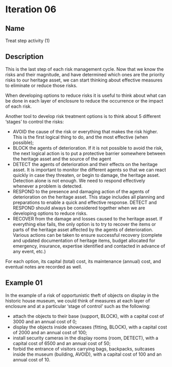 # Iteration 06

## Name
Treat step activity (1)

## Description
This is the last step of each risk management cycle. Now that we know the risks and their magnitude, and have determined which ones are the priority risks to our heritage asset, we can start thinking about effective measures to eliminate or reduce those risks.

When developing options to reduce risks it is useful to think about what can be done in each layer of enclosure to reduce the occurrence or the impact of each risk.

Another tool to develop risk treatment options is to think about 5 different ‘stages’ to control the risks:
- AVOID the cause of the risk or everything that makes the risk higher. This is the first logical thing to do, and the most effective (when possible);
- BLOCK the agents of deterioration. If it is not possible to avoid the risk, the next logical action is to put a protective barrier somewhere between the heritage asset and the source of the agent
- DETECT the agents of deterioration and their effects on the heritage asset. It is important to monitor the different agents so that we can react quickly in case they threaten, or begin to damage, the heritage asset. Detection alone is not enough. We need to respond effectively whenever a problem is detected. 
- RESPOND to the presence and damaging action of the agents of deterioration on the heritage asset. This stage includes all planning and preparations to enable a quick and effective response. DETECT and RESPOND should always be considered together when we are developing options to reduce risks. 
- RECOVER from the damage and losses caused to the heritage asset. If everything else fails, the only option is to try to recover the items or parts of the heritage asset affected by the agents of deterioration. Various actions can be taken to ensure successful recovery (complete and updated documentation of heritage items, budget allocated for emergency, insurance, expertise identified and contacted in advance of any event, etc.)

For each option, its capital (total) cost, its maintenance (annual) cost, and eventual notes are recorded as well.

## Example 01
In the example of a risk of opportunistic theft of objects on display in the historic house museum, we could think of measures at each layer of enclosure and at a particular ‘stage of control’ such as the following:
- attach the objects to their base (support, BLOCK), with a capital cost of 3000 and an annual cost of 0;
- display the objects inside showcases (fitting, BLOCK), with a capital cost of 2000 and an annual cost of 100;
- install security cameras in the display rooms (room, DETECT), with a capital cost of 6500 and an annual cost of 50;
- forbid the entrance of visitors carrying bags, backpacks, suitcases inside the museum (building, AVOID), with a capital cost of 100 and an annual cost of 10.